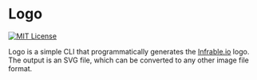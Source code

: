 # Logo

[![MIT License](https://img.shields.io/badge/License-MIT-blue.svg)](https://github.com/infrable-io/logo/blob/master/LICENSE)

Logo is a simple CLI that programmatically generates the [Infrable.io](https://infrable.io) logo. The output is an SVG file, which can be converted to any other image file format.
